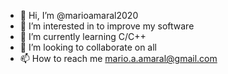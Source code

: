 - 👋 Hi, I’m @marioamaral2020
- 👀 I’m interested in to improve my software
- 🌱 I’m currently learning C/C++
- 💞️ I’m looking to collaborate on all
- 📫 How to reach me mario.a.amaral@gmail.com 

<!---
marioamaral2020/marioamaral2020 is a ✨ special ✨ repository because its `README.md` (this file) appears on your GitHub profile.
You can click the Preview link to take a look at your changes.
--->
